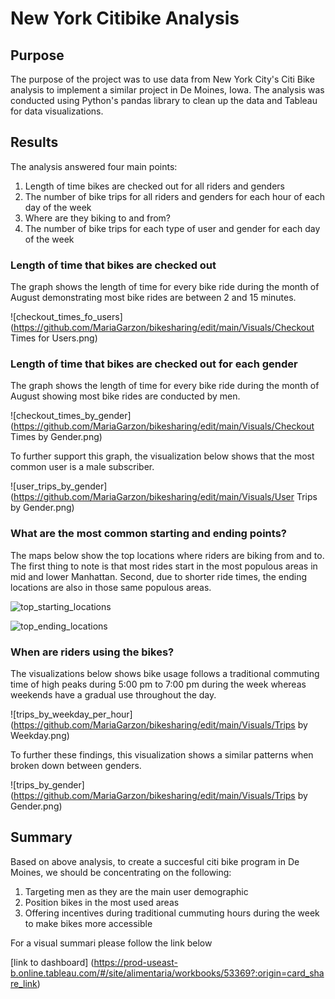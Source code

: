 # New York Citibike Analysis

## Purpose

The purpose of the project was to use data from New York City's Citi Bike analysis to implement a similar project in De Moines, Iowa.
The analysis was conducted using Python's pandas library to clean up the data and Tableau for data visualizations. 

## Results

The analysis answered four main points:

1. Length of time bikes are checked out for all riders and genders
2. The number of bike trips for all riders and genders for each hour of each day of the week
3. Where are they biking to and from?
4. The number of bike trips for each type of user and gender for each day of the week

### Length of time that bikes are checked out 

The graph shows the length of time for every bike ride during the month of August demonstrating most bike rides are between 2 and 15 minutes.

![checkout_times_fo_users](https://github.com/MariaGarzon/bikesharing/edit/main/Visuals/Checkout Times for Users.png)

### Length of time that bikes are checked out for each gender

The graph shows the length of time for every bike ride during the month of August showing most bike rides are conducted by men.

![checkout_times_by_gender](https://github.com/MariaGarzon/bikesharing/edit/main/Visuals/Checkout Times by Gender.png)

To further support this graph, the visualization below shows that the most common user is a male subscriber.

![user_trips_by_gender](https://github.com/MariaGarzon/bikesharing/edit/main/Visuals/User Trips by Gender.png)

### What are the most common starting and ending points?

The maps below show the top locations where riders are biking from and to. The first thing to note is that most rides start in the most populous areas in mid and lower Manhattan. Second, due to shorter ride times, the ending locations are also in those same populous areas.

![top_starting_locations](https://github.com/MariaGarzon/bikesharing/edit/main/Visuals/top_starting_locations.png)

![top_ending_locations](https://github.com/MariaGarzon/bikesharing/edit/main/Visuals/top_ending_locations.png)

### When are riders using the bikes?

The visualizations below shows bike usage follows a traditional commuting time of high peaks during 5:00 pm to 7:00 pm  during the week whereas weekends have a gradual use throughout the day.

![trips_by_weekday_per_hour](https://github.com/MariaGarzon/bikesharing/edit/main/Visuals/Trips by Weekday.png)

To further these findings, this visualization shows a similar patterns when broken down between genders.

![trips_by_gender](https://github.com/MariaGarzon/bikesharing/edit/main/Visuals/Trips by Gender.png)

## Summary

Based on above analysis, to create a succesful citi bike program in De Moines, we should be concentrating on the following: 

1. Targeting men as they are the main user demographic
2. Position bikes in the most used areas
3. Offering incentives during traditional cummuting hours during the week to make bikes more accessible

For a visual summari please follow the link below

[link to dashboard] (https://prod-useast-b.online.tableau.com/#/site/alimentaria/workbooks/53369?:origin=card_share_link)
